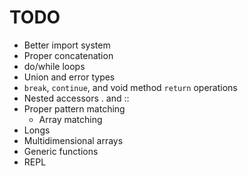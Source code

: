 # TODO

- Better import system
- Proper concatenation
- do/while loops
- Union and error types
- `break`, `continue`, and void method `return` operations
- Nested accessors . and ::
- Proper pattern matching
    - Array matching
- Longs
- Multidimensional arrays
- Generic functions
- REPL